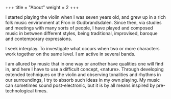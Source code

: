 +++
title = "About"
weight = 2
+++

I started playing the violin when I was seven years old, and grew up in a rich folk music environment at Fron in Gudbrandsdalen. Since then, via studies and meetings with many sorts of people, I have played and composed music in between different styles, being traditional, improvised, baroque and contemporary expressions.

I seek interplay. To investigate what occurs when two or more characters work together on the same level. I am active in several bands. 

I am allured by music that in one way or another have qualities one will find in, and here I have to use a difficult concept, «nature». Through developing extended techniques on the violin and observing tonalities and rhythms in our surroundings, I try to absorb such ideas in my own playing. My music can sometimes sound post-electronic, but it is by all means inspired by pre-technological times.
